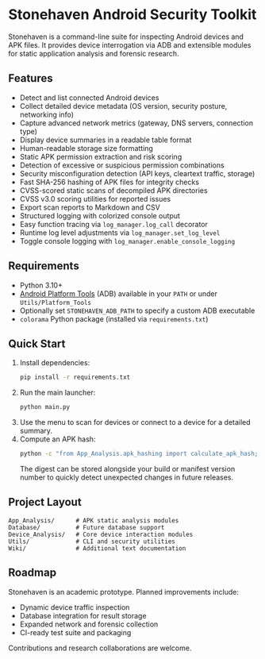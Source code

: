 # Stonehaven Android Security Toolkit

Stonehaven is a command-line suite for inspecting Android devices and APK files. It provides device interrogation via ADB and extensible modules for static application analysis and forensic research.

## Features

- Detect and list connected Android devices
- Collect detailed device metadata (OS version, security posture, networking info)
- Capture advanced network metrics (gateway, DNS servers, connection type)
- Display device summaries in a readable table format
- Human-readable storage size formatting
- Static APK permission extraction and risk scoring
- Detection of excessive or suspicious permission combinations
- Security misconfiguration detection (API keys, cleartext traffic, storage)
- Fast SHA-256 hashing of APK files for integrity checks
- CVSS-scored static scans of decompiled APK directories
- CVSS v3.0 scoring utilities for reported issues
- Export scan reports to Markdown and CSV
- Structured logging with colorized console output
- Easy function tracing via `log_manager.log_call` decorator
- Runtime log level adjustments via `log_manager.set_log_level`
- Toggle console logging with `log_manager.enable_console_logging`

## Requirements

- Python 3.10+
- [Android Platform Tools](https://developer.android.com/tools/releases/platform-tools) (ADB) available in your `PATH` or under `Utils/Platform_Tools`
- Optionally set `STONEHAVEN_ADB_PATH` to specify a custom ADB executable
- `colorama` Python package (installed via `requirements.txt`)

## Quick Start

1. Install dependencies:
   ```bash
   pip install -r requirements.txt
   ```
2. Run the main launcher:
   ```bash
   python main.py
   ```
3. Use the menu to scan for devices or connect to a device for a detailed summary.
4. Compute an APK hash:
   ```bash
   python -c "from App_Analysis.apk_hashing import calculate_apk_hash; print(calculate_apk_hash('myapp.apk'))"
   ```
   The digest can be stored alongside your build or manifest version
   number to quickly detect unexpected changes in future releases.


## Project Layout

```
App_Analysis/      # APK static analysis modules
Database/          # Future database support
Device_Analysis/   # Core device interaction modules
Utils/             # CLI and security utilities
Wiki/              # Additional text documentation
```

## Roadmap

Stonehaven is an academic prototype. Planned improvements include:

- Dynamic device traffic inspection
- Database integration for result storage
- Expanded network and forensic collection
- CI-ready test suite and packaging

Contributions and research collaborations are welcome.
